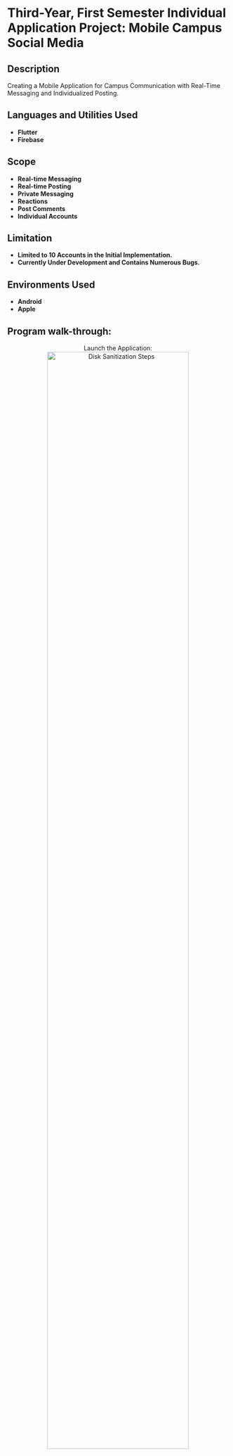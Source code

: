 <h1>Third-Year, First Semester Individual Application Project: Mobile Campus Social Media</h1>



<h2>Description</h2>
Creating a Mobile Application for Campus Communication with Real-Time Messaging and Individualized Posting. 
<br />


<h2>Languages and Utilities Used</h2>

- <b>Flutter</b>
- <b>Firebase</b>


<h2>Scope</h2>

- <b>Real-time Messaging</b>
- <b>Real-time Posting</b>
- <b>Private Messaging</b>
- <b>Reactions</b>
- <b>Post Comments</b>
- <b>Individual Accounts</b>

<h2>Limitation</h2>

- <b>Limited to 10 Accounts in the Initial Implementation.</b>
- <b>Currently Under Development and Contains Numerous Bugs.</b> 


<h2>Environments Used </h2>

- <b>Android</b>
- <b>Apple</b> 

<h2>Program walk-through:</h2>

<p align="center">
Launch the Application: <br/>
<img src="https://i.imgur.com/QJCcUVk.jpeg" height="80%" width="80%" alt="Disk Sanitization Steps"/>
<br />
<br />
Creating two separate accounts <br/>
<img src="https://i.imgur.com/gPyH1a9.png" height="80%" width="80%" alt="Disk Sanitization Steps"/>
 <img src="https://i.imgur.com/gPyH1a9.png" height="80%" width="80%" alt="Disk Sanitization Steps"/>
<br />
<br />
Registration Form,Generating QRcode,Saved QRcode: <br/>
<img src="https://i.imgur.com/abIokUZ.png" height="80%" width="80%" alt="Disk Sanitization Steps"/>

<br />
<img src="https://imgur.com/zzIcKdp" height="80%" width="80%" alt="Disk Sanitization Steps"/>
<br />
qr code generated outside the system, Notiffy not registered:  
<br/>
<img src="https://i.imgur.com/jWYpbJJ.png" height="80%" width="80%" alt="Disk Sanitization Steps"/>
<br />
<br />
Time_in and Time_out:  <br/>
<img src="https://i.imgur.com/dcAVNzV.png" height="80%" width="80%" alt="Disk Sanitization Steps"/>
<img src="https://i.imgur.com/uiVE8Hu.png" height="80%" width="80%" alt="Disk Sanitization Steps"/>
<br />
<br />
Record form and Export to excel:  <br/>
<img src="https://i.imgur.com/Kl2W8Iy.png" height="80%" width="80%" alt="Disk Sanitization Steps"/>
<img src="https://i.imgur.com/vsq7z5i.png" height="80%" width="80%" alt="Disk Sanitization Steps"/>
<br />
</p>

<!--
 ```diff
- text in red
+ text in green
! text in orange
# text in gray
@@ text in purple (and bold)@@
```
--!>

